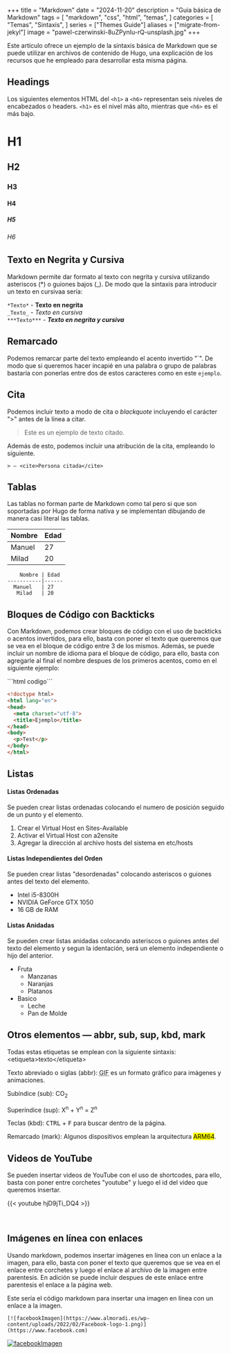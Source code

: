 +++
title = "Markdown"
date = "2024-11-20"
description = "Guia básica de Markdown"
tags = [
    "markdown",
    "css",
    "html",
    "temas",
]
categories = [
    "Temas",
    "Sintaxis",
]
series = ["Themes Guide"]
aliases = ["migrate-from-jekyl"]
image = "pawel-czerwinski-8uZPynIu-rQ-unsplash.jpg"
+++

Este artículo ofrece un ejemplo de la sintaxis básica de Markdown que se puede utilizar en archivos de contenido de Hugo, una explicación de los recursos que he empleado para desarrollar esta misma página.

## Headings

Los siguientes elementos HTML del `<h1>` a `<h6>` representan seis niveles de encabezados o headers. `<h1>` es el nivel más alto, mientras que `<h6>` es el más bajo.

# H1
## H2
### H3
#### H4
##### H5
###### H6

## Texto en Negrita y Cursiva

Markdown permite dar formato al texto con negrita y cursiva utilizando asteriscos (*) o guiones bajos (_). De modo que la sintaxis para introducir un texto en cursivaa sería:
<br>

`*Texto*` - **Texto en negrita** <br>
`_Texto_` - _Texto en cursiva_ <br>
`***Texto***` - ***Texto en negrita y cursiva***


## Remarcado

Podemos remarcar parte del texto empleando el acento invertido "\`". De modo que si queremos hacer incapié en una palabra o grupo de palabras bastaría con ponerlas entre dos de estos caracteres como en este `ejemplo`.

## Cita
Podemos incluir texto a modo de cita o _blackquote_ incluyendo el carácter "\>" antes de la línea a citar.
> Este es un ejemplo de texto citado.

Además de esto, podemos incluir una atribución de la cita, empleando lo siguiente.
```
> — <cite>Persona citada</cite>
```

## Tablas

Las tablas no forman parte de Markdown como tal pero si que son soportadas por Hugo de forma nativa y se implementan dibujando de manera casi literal las tablas.

   Nombre | Edad
----------|------
 Manuel   | 27
  Milad   | 20

```
    Nombre | Edad
-----------|------
  Manuel   | 27
   Milad   | 20
```
## Bloques de Código con Backticks

Con Markdown, podemos crear bloques de código con el uso de backticks o acentos invertidos,
para ello, basta con poner el texto que queremos que se vea en el bloque de código entre 3 de los mismos. Además, se puede incluir un nombre de idioma para el bloque de código, para ello, basta con
agregarle al final el nombre despues de los primeros acentos, como en el siguiente ejemplo:

\```html codigo```

```html
<!doctype html>
<html lang="en">
<head>
  <meta charset="utf-8">
  <title>Ejemplo</title>
</head>
<body>
  <p>Test</p>
</body>
</html>
```

## Listas

#### Listas Ordenadas
Se pueden crear listas ordenadas colocando el numero de posición seguido de un punto y el elemento.

1. Crear el Virtual Host en Sites-Available 
2. Activar el Virtual Host con a2ensite
3. Agregar la dirección al archivo hosts del sistema en etc/hosts

#### Listas Independientes del Orden
Se pueden crear listas "desordenadas" colocando asteriscos o guiones antes del texto del elemento.

* Intel i5-8300H
* NVIDIA GeForce GTX 1050
* 16 GB de RAM

#### Listas Anidadas
Se pueden crear listas anidadas colocando asteriscos o guiones antes del texto del elemento y segun la identación,
será un elemento independiente o hijo del anterior.

* Fruta
  * Manzanas
  * Naranjas
  * Platanos
* Basico
  * Leche
  * Pan de Molde

## Otros elementos — abbr, sub, sup, kbd, mark
Todas estas etiquetas se emplean con la siguiente sintaxis:
\<etiqueta>texto\</etiqueta>

Texto abreviado o siglas (abbr): <abbr title="Graphics Interchange Format">GIF</abbr> es un formato gráfico para imágenes y animaciones.

Subíndice (sub): CO<sub>2</sub> 

Superíndice (sup): X<sup>n</sup> + Y<sup>n</sup> = Z<sup>n</sup>

Teclas (kbd): <kbd>CTRL</kbd> + <kbd>F</kbd> para buscar dentro de la página.

Remarcado (mark): Algunos dispositivos emplean la arquitectura <mark>ARM64</mark>.

## Videos de YouTube
Se pueden insertar videos de YouTube con el uso de shortcodes, para ello, basta con poner entre corchetes "youtube" y luego el id del video que queremos insertar.

{{< youtube hjD9jTi_DQ4 >}}

<br>


## Imágenes en línea con enlaces
Usando markdown, podemos insertar imágenes en línea con un enlace a la imagen, para ello, basta con poner el texto que queremos que se vea en el enlace entre corchetes y luego el enlace al archivo de la imagen entre parentesis. En adición se puede incluir despues de este enlace entre parentesis el enlace a la página web.

Este sería el código markdown para insertar una imagen en línea con un enlace a la imagen.

`[![facebookImagen](https://www.almoradi.es/wp-content/uploads/2022/02/Facebook-logo-1.png)](https://www.facebook.com)`

[![facebookImagen](https://www.almoradi.es/wp-content/uploads/2022/02/Facebook-logo-1.png)](https://www.facebook.com)

